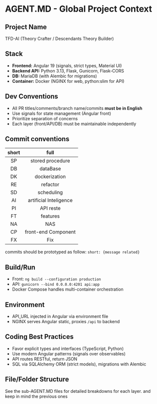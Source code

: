 # AGENT.MD - Global Project Context

## Project Name
TFD-AI (Theory Crafter / Descendants Theory Builder)

## Stack
- **Frontend:** Angular 19 (signals, strict types, Material UI)
- **Backend API:** Python 3.13, Flask, Gunicorn, Flask-CORS
- **DB:** MariaDB (with Alembic for migrations)
- **Container:** Docker (NGINX for web, python:slim for API)

## Dev Conventions
- All PR titles/comments/branch name/commits **must be in English**
- Use signals for state management (Angular front)
- Prioritize separation of concerns
- Each layer (front/API/DB) must be maintainable independently

## Commit conventions
| short |          full          |
|:-----:|:----------------------:|
|  SP   |    stored procedure    |
|  DB   |        dataBase        |
|  DK   |     dockerization      |
|  RE   |        refactor        |
|  SD   |       scheduling       |
|  AI   | artificial Inteligence |
|  PI   |       API reste        |
|  FT   |        features        |
|  NA   |          NAS           |
|  CP   |  front-end Component   |
|  FX   |          Fix           |

commits should be prototyped as follow: `short: {message related}`

## Build/Run
- Front: `ng build --configuration production`
- API: `gunicorn --bind 0.0.0.0:4201 api:app`
- Docker Compose handles multi-container orchestration

## Environment
- API_URL injected in Angular via environment file
- NGINX serves Angular static, proxies `/api` to backend

## Coding Best Practices
- Favor explicit types and interfaces (TypeScript, Python)
- Use modern Angular patterns (signals over observables)
- API routes RESTful, return JSON
- SQL via SQLAlchemy ORM (strict models), migrations with Alembic

## File/Folder Structure
See the sub-AGENT.MD files for detailed breakdowns for each layer. and keep in mind the previous ones